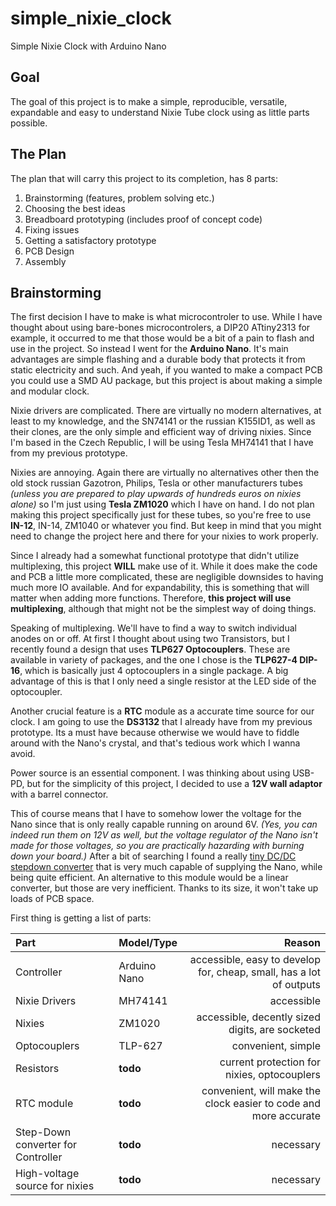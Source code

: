 # simple_nixie_clock

Simple Nixie Clock with Arduino Nano

## Goal

The goal of this project is to make a simple, reproducible, versatile, expandable and easy to understand Nixie Tube clock using as little parts possible.

## The Plan

The plan that will carry this project to its completion, has 8 parts:

1. Brainstorming (features, problem solving etc.)
2. Choosing the best ideas
3. Breadboard prototyping (includes proof of concept code)
4. Fixing issues
6. Getting a satisfactory prototype
7. PCB Design
8. Assembly

## Brainstorming

The first decision I have to make is what microcontroler to use. While I have thought about using bare-bones microcontrolers, a DIP20 ATtiny2313 for example, it occurred to me that those would be a bit of a pain to flash and use in the project. So instead I went for the **Arduino Nano**. It's main advantages are simple flashing and a durable body that protects it from static electricity and such. And yeah, if you wanted to make a compact PCB you could use a SMD AU package, but this project is about making a simple and modular clock.

Nixie drivers are complicated. There are virtually no modern alternatives, at least to my knowledge, and the SN74141 or the russian K155ID1, as well as their clones, are the only simple and efficient way of driving nixies. Since I'm based in the Czech Republic, I will be using Tesla MH74141 that I have from my previous prototype.

Nixies are annoying. Again there are virtually no alternatives other then the old stock russian Gazotron, Philips, Tesla or other manufacturers tubes *(unless you are prepared to play upwards of hundreds euros on nixies alone)* so I'm just using **Tesla ZM1020** which I have on hand. I do not plan making this project specifically just for these tubes, so you're free to use **IN-12**, IN-14, ZM1040 or whatever you find. But keep in mind that you might need to change the project here and there for your nixies to work properly.

Since I already had a somewhat functional prototype that didn't utilize multiplexing, this project **WILL** make use of it. While it does make the code and PCB a little more complicated, these are negligible downsides to having much more IO available. And for expandability, this is something that will matter when adding more functions.
Therefore, **this project will use multiplexing**, although that might not be the simplest way of doing things.

Speaking of multiplexing. We'll have to find a way to switch individual anodes on or off. At first I thought about using two Transistors, but I recently found a design that uses **TLP627 Optocouplers**. These are available in variety of packages, and the one I chose is the **TLP627-4 DIP-16**, which is basically just 4 optocouplers in a single package. A big advantage of this is that I only need a single resistor at the LED side of the optocoupler.

Another crucial feature is a **RTC** module as a accurate time source for our clock. I am going to use the **DS3132** that I already have from my previous prototype. Its a must have because otherwise we would have to fiddle around with the Nano's crystal, and that's tedious work which I wanna avoid.

Power source is an essential component. I was thinking about using USB-PD, but for the simplicity of this project, I decided to use a **12V wall adaptor** with a barrel connector.

This of course means that I have to somehow lower the voltage for the Nano since that is only really capable running on around 6V. *(Yes, you can indeed run them on 12V as well, but the voltage regulator of the Nano isn't made for those voltages, so you are practically hazarding with burning down your board.)* After a bit of searching I found a really [tiny DC/DC stepdown converter](https://www.ebay.com/itm/401605679624?) that is very much capable of supplying the Nano, while being quite efficient. An alternative to this module would be a linear converter, but those are very inefficient. Thanks to its size, it won't take up loads of PCB space.

First thing is getting a list of parts:

| Part | Model/Type | Reason |
|:-----|:----------|-------:|
| Controller | Arduino Nano | accessible, easy to develop for, cheap, small, has a lot of outputs |
| Nixie Drivers | MH74141 | accessible |
| Nixies | ZM1020 | accessible, decently sized digits, are socketed |
| Optocouplers | TLP-627 | convenient, simple |
| Resistors | **todo** | current protection for nixies, optocouplers |
| RTC module | **todo** | convenient, will make the clock easier to code and more accurate |
| Step-Down converter for Controller | **todo** | necessary |
| High-voltage source for nixies | **todo** | necessary |